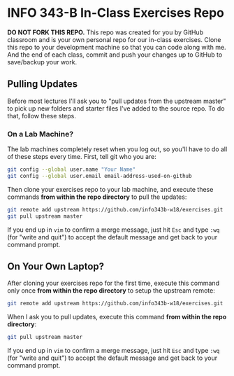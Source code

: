 # INFO 343-B In-Class Exercises Repo

**DO NOT FORK THIS REPO.** This repo was created for you by GitHub classroom and is your own personal repo for our in-class exercises. Clone this repo to your development machine so that you can code along with me. And the end of each class, commit and push your changes up to GitHub to save/backup your work.

## Pulling Updates

Before most lectures I'll ask you to "pull updates from the upstream master" to pick up new folders and starter files I've added to the source repo. To do that, follow these steps.

### On a Lab Machine?

The lab machines completely reset when you log out, so you'll have to do all of these steps every time. First, tell git who you are:

```bash
git config --global user.name "Your Name"
git config --global user.email email-address-used-on-github
```

Then clone your exercises repo to your lab machine, and execute these commands **from within the repo directory** to pull the updates:

```bash
git remote add upstream https://github.com/info343b-w18/exercises.git
git pull upstream master
```

If you end up in `vim` to confirm a merge message, just hit `Esc` and type `:wq` (for "write and quit") to accept the default message and get back to your command prompt.

## On Your Own Laptop?

After cloning your exercises repo for the first time, execute this command only once **from within the repo directory** to setup the upstream remote:

```bash
git remote add upstream https://github.com/info343b-w18/exercises.git
```

When I ask you to pull updates, execute this command **from within the repo directory**:

```bash
git pull upstream master
```

If you end up in `vim` to confirm a merge message, just hit `Esc` and type `:wq` (for "write and quit") to accept the default message and get back to your command prompt.
